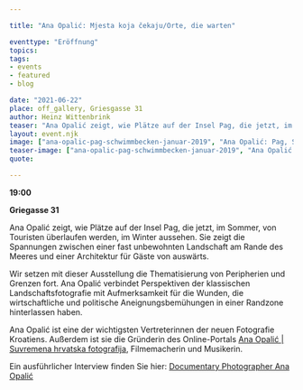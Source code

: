 ```yaml
---

title: "Ana Opalić: Mjesta koja čekaju/Orte, die warten"

eventtype: "Eröffnung"
topics:
tags:
- events
- featured
- blog

date: "2021-06-22"
place: off_gallery, Griesgasse 31
author: Heinz Wittenbrink
teaser: "Ana Opalić zeigt, wie Plätze auf der Insel Pag, die jetzt, im Sommer, von Touristen überlaufen werden, im Winter aussehen. Sie zeigt die Spannungen zwischen einer fast unbewohnten Landschaft am Rande des Meeres und einer Architektur für Gäste von auswärts."
layout: event.njk
image: ["ana-opalic-pag-schwimmbecken-januar-2019", "Ana Opalić: Pag, Schwimmbecken, Januar 2019"]
teaser-image: ["ana-opalic-pag-schwimmbecken-januar-2019", "Ana Opalić: Pag, Schwimmbecken, Januar 2019"]
quote:

---
```




**19:00**

**Griegasse 31**


Ana Opalić zeigt, wie Plätze auf der Insel Pag, die jetzt, im Sommer, von Touristen überlaufen werden, im Winter aussehen. Sie zeigt die Spannungen zwischen einer fast unbewohnten Landschaft am Rande des Meeres und einer Architektur für Gäste von auswärts.

Wir setzen mit dieser Ausstellung die Thematisierung von Peripherien und Grenzen fort. Ana Opalić verbindet Perspektiven der klassischen Landschaftsfotografie mit Aufmerksamkeit für die Wunden, die wirtschaftliche und politische Aneignungsbemühungen in einer Randzone hinterlassen haben.

Ana Opalić ist eine der wichtigsten Vertreterinnen der neuen Fotografie Kroatiens.
Außerdem ist sie die Gründerin des Online-Portals
[Ana Opalić | Suvremena hrvatska fotografija](https://croatian-photography.com/en/author/ana-opalic-2/ "Ana Opalić | Suvremena hrvatska fotografija"), Filmemacherin und Musikerin.

Ein ausführlicher Interview finden Sie hier:  [Documentary Photographer Ana Opalić](http://ikonartsfoundation.org/ "Interview: Documentary Photographer Ana Opalić")


<script type="application/ld+json">
{
  "@context": "https://schema.org",
  "@type": "Event",
  "name": "Eröffnung: Ana Opalić: Mjesta koja čekaju/Orte, die warten",
  "startDate": "2021-06-22T19:00",
  "endDate": "2021-06-22T22:00",
  "eventStatus": "https://schema.org/EventScheduled",
  "eventAttendanceMode": "https://schema.org/OfflineEventAttendanceMode",
  "image": "https://offgallery.at/assets/pics/zita-oberwalder-vitrine-en-cours-cover_720px.jpg",
  "description": "Ana Opalić zeigt, wie Plätze auf der Insel Pag, die jetzt, im Sommer, von Touristen überlaufen werden, im Winter aussehen. Sie zeigt die Spannungen zwischen einer fast unbewohnten Landschaft am Rande des Meeres und einer Architektur für Gäste von auswärts.",
  "location": {		
    "@type": "Place",
    "name": "off_gallery Graz",
    "address": {
      "@type": "PostalAddress",
      "streetAddress": "Griesgasse 31",
      "addressLocality": "Graz",
      "postalCode": "8020",
      "addressCountry": "AT"
    }
  }
}
</script>
